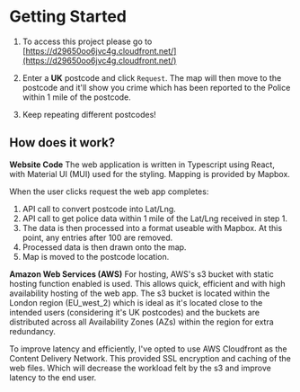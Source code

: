 
# Getting Started

 1. To access this project please go to
    [https://d29650oo6jvc4g.cloudfront.net/](https://d29650oo6jvc4g.cloudfront.net/)
  
 2. Enter a **UK** postcode and click `Request`. The map will then move to the postcode and it'll show you crime which has been reported to the Police within 1 mile of the postcode.
 3. Keep repeating different postcodes!

## How does it work?
**Website Code**
The web application is written in Typescript using React, with Material UI (MUI) used for the styling. Mapping is provided by Mapbox.

When the user clicks request the web app completes: 

 1. API call to convert postcode into Lat/Lng.
 2. API call to get police data within 1 mile of the Lat/Lng received in step 1.
 3. The data is then processed into a format useable with Mapbox. At this point, any entries after 100 are removed.
 4. Processed data is then drawn onto the map.
 5. Map is moved to the postcode location.

**Amazon Web Services (AWS)**
For hosting, AWS's s3 bucket with static hosting function enabled is used. This allows quick, efficient and with high availability hosting of the web app. The s3 bucket is located within the London region (EU_west_2) which is ideal as it's located close to the intended users (considering it's UK postcodes) and the buckets are distributed across all Availability Zones (AZs) within the region for extra redundancy. 

To improve latency and efficiently, I've opted to use AWS Cloudfront as the Content Delivery Network. This provided SSL encryption and caching of the web files. Which will decrease the workload felt by the s3 and improve latency to the end user.
